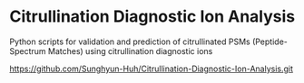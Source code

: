 # Citrullination Diagnostic Ion Analysis
Python scripts for validation and prediction of citrullinated PSMs (Peptide-Spectrum Matches) using citrullination diagnostic ions

https://github.com/Sunghyun-Huh/Citrullination-Diagnostic-Ion-Analysis.git

